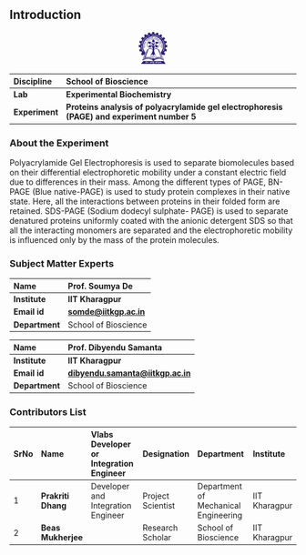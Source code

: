 ## Introduction


<div align="center">
<img src="experiment/images/iitkgp.png" width="10%">
</div>

<b>Discipline | <b>School of Bioscience
:--|:--|
<b> Lab | <b> Experimental Biochemistry
<b> Experiment|     <b> Proteins analysis of polyacrylamide gel electrophoresis (PAGE) and experiment number 5

### About the Experiment 

Polyacrylamide Gel Electrophoresis is used to separate biomolecules based on their differential
electrophoretic mobility under a constant electric field due to differences in their mass. Among the different
types of PAGE, BN-PAGE (Blue native-PAGE) is used to study protein complexes in their native state. Here,
all the interactions between proteins in their folded form are retained. SDS-PAGE (Sodium dodecyl sulphate-
PAGE) is used to separate denatured proteins uniformly coated with the anionic detergent SDS so that all the
interacting monomers are separated and the electrophoretic mobility is influenced only by the mass of the
protein molecules.

### Subject Matter Experts

<b>Name  | <b> Prof. Soumya De 
:--|:--|
<b> Institute | <b>  IIT Kharagpur
<b> Email id|     <b>  somde@iitkgp.ac.in
<b> Department |  School of Bioscience

<b>Name  | <b>  Prof. Dibyendu Samanta 
:--|:--|
<b> Institute | <b>  IIT Kharagpur
<b> Email id|     <b>  dibyendu.samanta@iitkgp.ac.in
<b> Department |  School of Bioscience

### Contributors List
SrNo | Name | Vlabs Developer or Integration Engineer| Designation | Department| Institute| 
:--|:--|:--|:--|:--|:--|
1 | **Prakriti Dhang** | Developer and Integration Engineer | Project Scientist | Department of Mechanical Engineering | IIT Kharagpur |
2 | **Beas Mukherjee** | |Research Scholar | School of Bioscience | IIT Kharagpur |